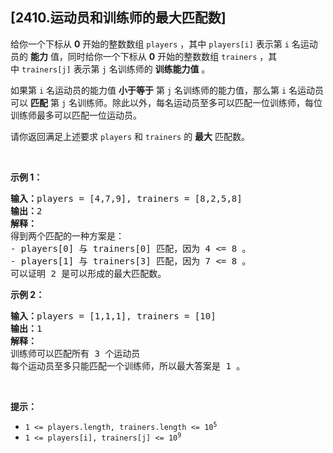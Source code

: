 ## [2410.运动员和训练师的最大匹配数]
<p>给你一个下标从 <strong>0</strong>&nbsp;开始的整数数组&nbsp;<code>players</code>&nbsp;，其中&nbsp;<code>players[i]</code>&nbsp;表示第 <code>i</code>&nbsp;名运动员的 <strong>能力</strong>&nbsp;值，同时给你一个下标从 <strong>0</strong>&nbsp;开始的整数数组&nbsp;<code>trainers</code>&nbsp;，其中&nbsp;<code>trainers[j]</code>&nbsp;表示第 <code>j</code>&nbsp;名训练师的 <strong>训练能力值</strong>&nbsp;。</p>

<p>如果第 <code>i</code>&nbsp;名运动员的能力值 <strong>小于等于</strong>&nbsp;第 <code>j</code>&nbsp;名训练师的能力值，那么第&nbsp;<code>i</code>&nbsp;名运动员可以 <strong>匹配</strong>&nbsp;第&nbsp;<code>j</code>&nbsp;名训练师。除此以外，每名运动员至多可以匹配一位训练师，每位训练师最多可以匹配一位运动员。</p>

<p>请你返回满足上述要求&nbsp;<code>players</code>&nbsp;和 <code>trainers</code>&nbsp;的 <strong>最大</strong> 匹配数。</p>

<p>&nbsp;</p>

<p><strong>示例 1：</strong></p>

<pre><strong>输入：</strong>players = [4,7,9], trainers = [8,2,5,8]
<b>输出：</b>2
<b>解释：</b>
得到两个匹配的一种方案是：
- players[0] 与 trainers[0] 匹配，因为 4 &lt;= 8 。
- players[1] 与 trainers[3] 匹配，因为 7 &lt;= 8 。
可以证明 2 是可以形成的最大匹配数。
</pre>

<p><strong>示例 2：</strong></p>

<pre><b>输入：</b>players = [1,1,1], trainers = [10]
<b>输出：</b>1
<b>解释：</b>
训练师可以匹配所有 3 个运动员
每个运动员至多只能匹配一个训练师，所以最大答案是 1 。
</pre>

<p>&nbsp;</p>

<p><strong>提示：</strong></p>

<ul>
	<li><code>1 &lt;= players.length, trainers.length &lt;= 10<sup>5</sup></code></li>
	<li><code>1 &lt;= players[i], trainers[j] &lt;= 10<sup>9</sup></code></li>
</ul>

